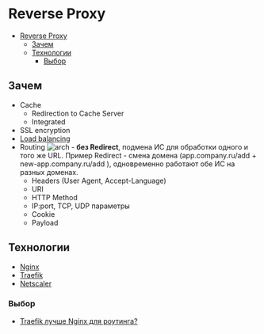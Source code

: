 # Reverse Proxy

- [Reverse Proxy](#reverse-proxy)
	- [Зачем](#зачем)
	- [Технологии](#технологии)
		- [Выбор](#выбор)

## Зачем

- Cache
	- Redirection to Cache Server
	- Integrated
- SSL encryption
- [Load balancing](load.balancing.md)
- Routing ![arch](https://docs.citrix.com/en-us/citrix-adc/media/csw-lbconfiguration.png) - __без Redirect__, подмена ИС для обработки одного и того же URL. Пример Redirect - смена домена (app.company.ru/add + new-app.company.ru/add ), одновременно работают обе ИС на разных доменах.
	- Headers (User Agent, Accept-Language)
	- URI
	- HTTP Method
	- IP:port, TCP, UDP параметры
	- Cookie
	- Payload

## Технологии

- [Nginx](../../technology/middleware/proxy/proxy.nginx.md)
- [Traefik](../../technology/middleware/proxy/router.traefik.md)
- [Netscaler](../../technology/middleware/proxy/proxy.netscaler.md)

### Выбор

- [Traefik лучше Nginx для роутинга?](https://s3rius.blog/traefik)
